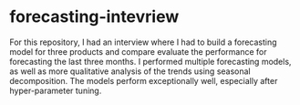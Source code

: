 # forecasting-intevriew
For this repository, I had an interview where I had to build a forecasting model for three products and compare evaluate the performance for forecasting the last three months. I performed multiple forecasting models, as well as more qualitative analysis of the trends using seasonal decomposition. The models perform exceptionally well, especially after hyper-parameter tuning.
